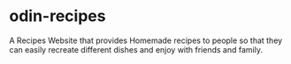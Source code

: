 # odin-recipes
A Recipes Website that provides Homemade recipes to people so that they can easily recreate different dishes and enjoy with friends and family.
